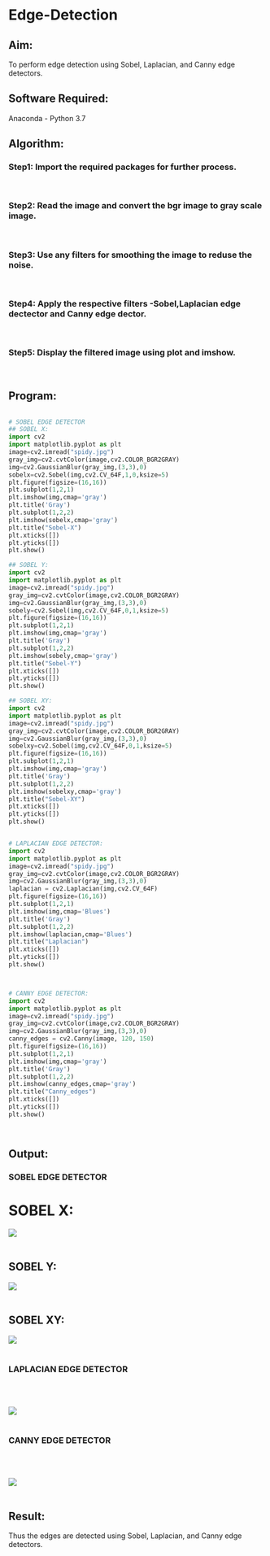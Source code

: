 # Edge-Detection
## Aim:
To perform edge detection using Sobel, Laplacian, and Canny edge detectors.

## Software Required:
Anaconda - Python 3.7

## Algorithm:
### Step1: Import the required packages for further process.
<br>


### Step2: Read the image and convert the bgr image to gray scale image.
<br>

### Step3: Use any filters for smoothing the image to reduse the noise.
<br>

### Step4: Apply the respective filters -Sobel,Laplacian edge dectector and Canny edge dector.
<br>

### Step5: Display the filtered image using plot and imshow.
<br>

 
## Program:

``` Python

# SOBEL EDGE DETECTOR
## SOBEL X:
import cv2
import matplotlib.pyplot as plt
image=cv2.imread("spidy.jpg")
gray_img=cv2.cvtColor(image,cv2.COLOR_BGR2GRAY)
img=cv2.GaussianBlur(gray_img,(3,3),0)
sobelx=cv2.Sobel(img,cv2.CV_64F,1,0,ksize=5)
plt.figure(figsize=(16,16))
plt.subplot(1,2,1)
plt.imshow(img,cmap='gray')
plt.title('Gray')
plt.subplot(1,2,2)
plt.imshow(sobelx,cmap='gray')
plt.title("Sobel-X")
plt.xticks([])
plt.yticks([])
plt.show()

## SOBEL Y:
import cv2
import matplotlib.pyplot as plt
image=cv2.imread("spidy.jpg")
gray_img=cv2.cvtColor(image,cv2.COLOR_BGR2GRAY)
img=cv2.GaussianBlur(gray_img,(3,3),0)
sobely=cv2.Sobel(img,cv2.CV_64F,0,1,ksize=5)
plt.figure(figsize=(16,16))
plt.subplot(1,2,1)
plt.imshow(img,cmap='gray')
plt.title('Gray')
plt.subplot(1,2,2)
plt.imshow(sobely,cmap='gray')
plt.title("Sobel-Y")
plt.xticks([])
plt.yticks([])
plt.show()

## SOBEL XY:
import cv2
import matplotlib.pyplot as plt
image=cv2.imread("spidy.jpg")
gray_img=cv2.cvtColor(image,cv2.COLOR_BGR2GRAY)
img=cv2.GaussianBlur(gray_img,(3,3),0)
sobelxy=cv2.Sobel(img,cv2.CV_64F,0,1,ksize=5)
plt.figure(figsize=(16,16))
plt.subplot(1,2,1)
plt.imshow(img,cmap='gray')
plt.title('Gray')
plt.subplot(1,2,2)
plt.imshow(sobelxy,cmap='gray')
plt.title("Sobel-XY")
plt.xticks([])
plt.yticks([])
plt.show()


# LAPLACIAN EDGE DETECTOR:
import cv2
import matplotlib.pyplot as plt
image=cv2.imread("spidy.jpg")
gray_img=cv2.cvtColor(image,cv2.COLOR_BGR2GRAY)
img=cv2.GaussianBlur(gray_img,(3,3),0)
laplacian = cv2.Laplacian(img,cv2.CV_64F)
plt.figure(figsize=(16,16))
plt.subplot(1,2,1)
plt.imshow(img,cmap='Blues')
plt.title('Gray')
plt.subplot(1,2,2)
plt.imshow(laplacian,cmap='Blues')
plt.title("Laplacian")
plt.xticks([])
plt.yticks([])
plt.show()



# CANNY EDGE DETECTOR:
import cv2
import matplotlib.pyplot as plt
image=cv2.imread("spidy.jpg")
gray_img=cv2.cvtColor(image,cv2.COLOR_BGR2GRAY)
img=cv2.GaussianBlur(gray_img,(3,3),0)
canny_edges = cv2.Canny(image, 120, 150)
plt.figure(figsize=(16,16))
plt.subplot(1,2,1)
plt.imshow(img,cmap='gray')
plt.title('Gray')
plt.subplot(1,2,2)
plt.imshow(canny_edges,cmap='gray')
plt.title("Canny_edges")
plt.xticks([])
plt.yticks([])
plt.show()




```
## Output:
### SOBEL EDGE DETECTOR
# SOBEL X:
![](img1.PNG)
<br>
<br>

## SOBEL Y:
![](img2.PNG)
<br>
<br>

## SOBEL XY:
![](img3.PNG)
<br>
<br>


### LAPLACIAN EDGE DETECTOR
<br>
<br>

![](img4.PNG)
<br>
<br>



### CANNY EDGE DETECTOR
<br>
<br>

![](img5.PNG)
<br>
<br>


## Result:
Thus the edges are detected using Sobel, Laplacian, and Canny edge detectors.
